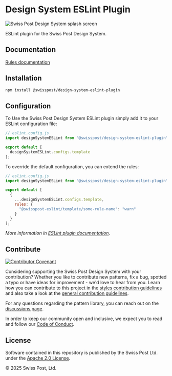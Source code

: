 # Design System ESLint Plugin

![Swiss Post Design System splash screen](https://github.com/swisspost/design-system/assets/1659006/e84f1fea-e666-4853-8c85-726a6bf22e6c)

ESLint plugin for the Swiss Post Design System.

## Documentation

[Rules documentation](https://github.com/swisspost/design-system/blob/main/packages/eslint-plugin/docs)

## Installation

```bash
npm install @swisspost/design-system-eslint-plugin
```

## Configuration

To Use the Swiss Post Design System ESLint plugin simply add it to your ESLint configuration file:

```js
// eslint.config.js
import designSystemESLint from "@swisspost/design-system-eslint-plugin";

export default [
  designSystemESLint.configs.template
];
```

To override the default configuration, you can extend the rules:

```js
// eslint.config.js
import designSystemESLint from "@swisspost/design-system-eslint-plugin";

export default [
  {
    ...designSystemESLint.configs.template,
    rules: {
      "@swisspost-eslint/template/some-rule-name": "warn"
    }
  }
];
```

_More information in [ESLint plugin documentation](https://eslint.org/docs/latest/use/configure/plugins)_.

## Contribute

[![Contributor Covenant](https://img.shields.io/badge/Contributor%20Covenant-2.1-4baaaa.svg)](https://github.com/swisspost/design-system/blob/main/CODE_OF_CONDUCT.md)

Considering supporting the Swiss Post Design System with your contribution? Whether you like to contribute new patterns, fix a bug, spotted a typo or have ideas for improvement - we'd love to hear from you. Learn how you can contribute to this project in the [styles contribution guidelines](./CONTRIBUTING.md) and also take a look at the [general contribution guidelines](https://github.com/swisspost/design-system/blob/main/CONTRIBUTING.md).

For any questions regarding the pattern library, you can reach out on the [discussions page](https://github.com/swisspost/design-system/discussions).

In order to keep our community open and inclusive, we expect you to read and follow our [Code of Conduct](https://github.com/swisspost/design-system/blob/main/CODE_OF_CONDUCT.md).

## License

Software contained in this repository is published by the Swiss Post Ltd. under the [Apache 2.0 License](./LICENSE).

© 2025 Swiss Post, Ltd.
